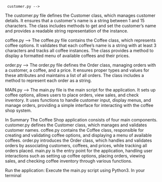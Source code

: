      customer.py -->
The customer.py file defines the Customer class, which manages customer details. It ensures that a customer's name is a string between 1 and 15 characters. The class includes methods to get and set the customer’s name and provides a readable string representation of the instance.

coffee.py -->
The coffee.py file contains the Coffee class, which represents coffee options. It validates that each coffee’s name is a string with at least 3 characters and tracks all coffee instances. The class provides a method to display a formatted menu of available coffees and their prices.

order.py -->
The order.py file defines the Order class, managing orders with a customer, a coffee, and a price. It ensures proper types and values for these attributes and maintains a list of all orders. The class includes a method to represent each order as a string.

MAIN.py -->
The main.py file is the main script for the application. It sets up coffee options, allows users to place orders, view sales, and check inventory. It uses functions to handle customer input, display menus, and manage orders, providing a simple interface for interacting with the coffee shop system.

In Summary
The Coffee Shop application consists of four main components. customer.py defines the Customer class, which manages and validates customer names. coffee.py contains the Coffee class, responsible for creating and validating coffee options, and displaying a menu of available coffees. order.py introduces the Order class, which handles and validates orders by associating customers, coffees, and prices, while tracking all orders placed. main.py is the entry point for the application, handling user interactions such as setting up coffee options, placing orders, viewing sales, and checking coffee inventory through various functions.

Run the application:
Execute the main.py script using Python3. In your terminal